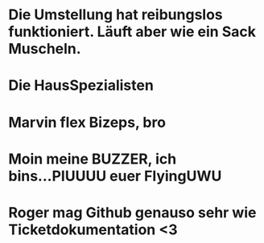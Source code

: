# Die Umstellung hat reibungslos funktioniert. Läuft aber wie ein Sack Muscheln. 
# Die HausSpezialisten

# Marvin flex Bizeps, bro

# Moin meine BUZZER, ich bins...PIUUUU euer FlyingUWU

# Roger mag Github genauso sehr wie Ticketdokumentation <3